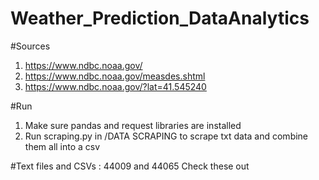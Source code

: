 # Weather_Prediction_DataAnalytics

#Sources
1. https://www.ndbc.noaa.gov/ 
2. https://www.ndbc.noaa.gov/measdes.shtml 
3. https://www.ndbc.noaa.gov/?lat=41.545240


#Run
1. Make sure pandas and request libraries are installed
2. Run scraping.py in /DATA SCRAPING to scrape txt data and combine them all into a csv


#Text files and CSVs : 44009 and 44065
Check these out